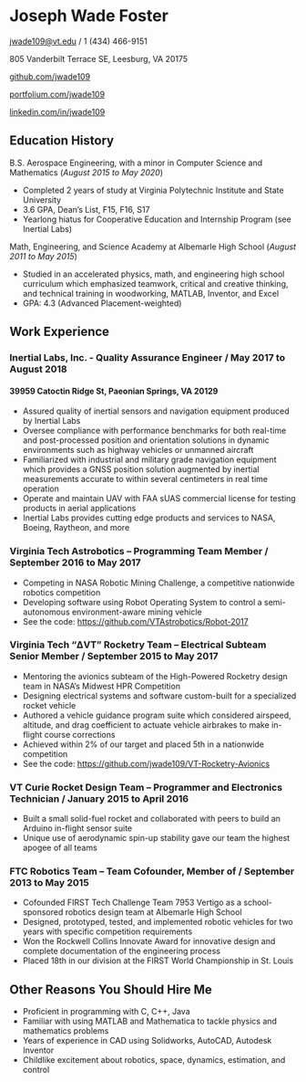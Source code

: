 # Joseph Wade Foster
jwade109@vt.edu / 1 (434) 466-9151

805 Vanderbilt Terrace SE, Leesburg, VA 20175

[github.com/jwade109](https://github.com/jwade109)

[portfolium.com/jwade109](https://portfolium.com/jwade109)

[linkedin.com/in/jwade109](https://linkedin.com/in/jwade109)

## Education History
B.S. Aerospace Engineering, with a minor in Computer Science and Mathematics (*August 2015 to May 2020*)
* Completed 2 years of study at Virginia Polytechnic Institute and State University
* 3.6 GPA, Dean’s List, F15, F16, S17
* Yearlong hiatus for Cooperative Education and Internship Program (see Inertial Labs)

Math, Engineering, and Science Academy at Albemarle High School	(*August 2011 to May 2015*)
* Studied in an accelerated physics, math, and engineering high school curriculum which emphasized teamwork, critical and creative thinking, and technical training in woodworking, MATLAB, Inventor, and Excel
* GPA: 4.3 (Advanced Placement-weighted)

## Work Experience

### **Inertial Labs, Inc.** - Quality Assurance Engineer / May 2017 to August 2018
#### 39959 Catoctin Ridge St, Paeonian Springs, VA 20129
* Assured quality of inertial sensors and navigation equipment produced by Inertial Labs
* Oversee compliance with performance benchmarks for both real-time and post-processed position and orientation solutions in dynamic environments such as highway vehicles or unmanned aircraft 
* Familiarized with industrial and military grade navigation equipment which provides a GNSS position solution augmented by inertial measurements accurate to within several centimeters in real time operation
* Operate and maintain UAV with FAA sUAS commercial license for testing products in aerial applications
* Inertial Labs provides cutting edge products and services to NASA, Boeing, Raytheon, and more

### **Virginia Tech Astrobotics** – Programming Team Member / September 2016 to May 2017
* Competing in NASA Robotic Mining Challenge, a competitive nationwide robotics competition
* Developing software using Robot Operating System to control a semi-autonomous environment-aware mining vehicle
* See the code: https://github.com/VTAstrobotics/Robot-2017

### **Virginia Tech “ΔVT” Rocketry Team** – Electrical Subteam Senior Member / September 2015 to May 2017
* Mentoring the avionics subteam of the High-Powered Rocketry design team in NASA’s Midwest HPR Competition
* Designing electrical systems and software custom-built for a specialized rocket vehicle
* Authored a vehicle guidance program suite which considered airspeed, altitude, and drag coefficient to actuate vehicle airbrakes to make in-flight course corrections
* Achieved within 2% of our target and placed 5th in a nationwide competition
* See the code: https://github.com/jwade109/VT-Rocketry-Avionics

### **VT Curie Rocket Design Team** – Programmer and Electronics Technician / January 2015 to April 2016
* Built a small solid-fuel rocket and collaborated with peers to build an Arduino in-flight sensor suite
* Unique use of aerodynamic spin-up stability gave our team the highest apogee of all teams

### **FTC Robotics Team** – Team Cofounder, Member of / September 2013 to May 2015
* Cofounded FIRST Tech Challenge Team 7953 Vertigo as a school-sponsored robotics design team at Albemarle High School
* Designed, prototyped, tested, and implemented robotic vehicles for two years with specific competition requirements
* Won the Rockwell Collins Innovate Award for innovative design and complete documentation of the engineering process
* Placed 18th in our division at the FIRST World Championship in St. Louis

## Other Reasons You Should Hire Me
* Proficient in programming with C, C++, Java
* Familiar with using MATLAB and Mathematica to tackle physics and mathematics problems
* Years of experience in CAD using Solidworks, AutoCAD, Autodesk Inventor
* Childlike excitement about robotics, space, dynamics, estimation, and control
